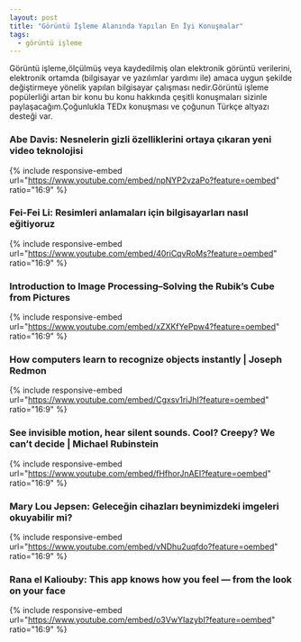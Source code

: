 ```yaml
---
layout: post
title: "Görüntü İşleme Alanında Yapılan En İyi Konuşmalar"
tags:
  - görüntü işleme
---
```


Görüntü işleme,ölçülmüş veya kaydedilmiş olan elektronik görüntü verilerini, elektronik ortamda (bilgisayar ve yazılımlar yardımı ile) amaca uygun şekilde değiştirmeye yönelik yapılan bilgisayar çalışması nedir.Görüntü işleme popülerliği artan bir konu bu konu hakkında çeşitli konuşmaları sizinle paylaşacağım.Çoğunlukla TEDx konuşması ve çoğunun Türkçe altyazı desteği var.

### Abe Davis: Nesnelerin gizli özelliklerini ortaya çıkaran yeni video teknolojisi

{% include responsive-embed url="https://www.youtube.com/embed/npNYP2vzaPo?feature=oembed" ratio="16:9" %}

### Fei-Fei Li: Resimleri anlamaları için bilgisayarları nasıl eğitiyoruz

{% include responsive-embed url="https://www.youtube.com/embed/40riCqvRoMs?feature=oembed" ratio="16:9" %}

### Introduction to Image Processing–Solving the Rubik’s Cube from Pictures


{% include responsive-embed url="https://www.youtube.com/embed/xZXKfYePpw4?feature=oembed" ratio="16:9" %}

### How computers learn to recognize objects instantly | Joseph Redmon

{% include responsive-embed url="https://www.youtube.com/embed/Cgxsv1riJhI?feature=oembed" ratio="16:9" %}

### See invisible motion, hear silent sounds. Cool? Creepy? We can’t decide | Michael Rubinstein


{% include responsive-embed url="https://www.youtube.com/embed/fHfhorJnAEI?feature=oembed" ratio="16:9" %}

### Mary Lou Jepsen: Geleceğin cihazları beynimizdeki imgeleri okuyabilir mi?

{% include responsive-embed url="https://www.youtube.com/embed/vNDhu2uqfdo?feature=oembed" ratio="16:9" %}

### Rana el Kaliouby: This app knows how you feel — from the look on your face

{% include responsive-embed url="https://www.youtube.com/embed/o3VwYIazybI?feature=oembed" ratio="16:9" %}